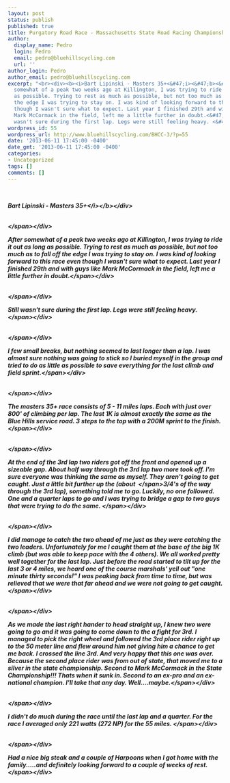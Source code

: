 ```yaml
---
layout: post
status: publish
published: true
title: Purgatory Road Race - Massachusetts State Road Racing Championships
author:
  display_name: Pedro
  login: Pedro
  email: pedro@bluehillscycling.com
  url: ''
author_login: Pedro
author_email: pedro@bluehillscycling.com
excerpt: "<br><div><b><i>Bart Lipinski - Masters 35+<&#47;i><&#47;b><&#47;div>\r\n<div><span><br><&#47;span><&#47;div>\r\n<div><span>After
  somewhat of a peak two weeks ago at Killington, I was trying to ride it out as long
  as possible. Trying to rest as much as possible, but not too much as to fall off
  the edge I was trying to stay on. I was kind of looking forward to this race even
  though I wasn't sure what to expect. Last year I finished 29th and with guys like
  Mark McCormack in the field, left me a little further in doubt.<&#47;span><&#47;div>\r\n<div><span><br><&#47;span><&#47;div>\r\n<div><span>Still
  wasn't sure during the first lap. Legs were still feeling heavy. <&#47;span><&#47;div>\r\n"
wordpress_id: 55
wordpress_url: http://www.bluehillscycling.com/BHCC-3/?p=55
date: '2013-06-11 17:45:00 -0400'
date_gmt: '2013-06-11 17:45:00 -0400'
categories:
- Uncategorized
tags: []
comments: []
---
```

<p><br>
<div><b><i>Bart Lipinski - Masters 35+<&#47;i><&#47;b><&#47;div></p>
<div><span><br><&#47;span><&#47;div></p>
<div><span>After somewhat of a peak two weeks ago at Killington, I was trying to ride it out as long as possible. Trying to rest as much as possible, but not too much as to fall off the edge I was trying to stay on. I was kind of looking forward to this race even though I wasn't sure what to expect. Last year I finished 29th and with guys like Mark McCormack in the field, left me a little further in doubt.<&#47;span><&#47;div></p>
<div><span><br><&#47;span><&#47;div></p>
<div><span>Still wasn't sure during the first lap. Legs were still feeling heavy. <&#47;span><&#47;div><br />
<a id="more"></a><a id="more-55"></a></p>
<div><span><br><&#47;span><&#47;div></p>
<div><span>I few small breaks, but nothing seemed to last longer than a lap. I was almost sure nothing was going to stick so I buried myself in the group and tried to do as little as possible to save everything for the last climb and field sprint.<&#47;span><&#47;div></p>
<div><span><br><&#47;span><&#47;div></p>
<div><span>The masters 35+ race consists of 5 - 11 miles laps. Each with just over 800' of climbing per lap. The last 1K is almost exactly the same as the Blue Hills service road. 3 steps to the top with a 200M sprint to the finish.<&#47;span><&#47;div></p>
<div><span><br><&#47;span><&#47;div></p>
<div><span>At the end of the 3rd lap two riders got off the front and opened up a sizeable gap. About half way through the 3rd lap two more took off. I'm sure everyone was thinking the same as myself. They aren't going to get caught. Just a little bit further up the (about<span>&nbsp; <&#47;span>3&#47;4's of the way through the 3rd lap), something told me to go. Luckily, no one followed. One and a quarter laps to go and I was trying to bridge a gap to two guys that were trying to do the same. <&#47;span><&#47;div></p>
<div><span><br><&#47;span><&#47;div></p>
<div><span>I did manage to catch the two ahead of me just as they were catching the two leaders. Unfortunately for me I caught them at the base of the big 1K climb (but was able to keep pace with the 4 others). We all worked pretty well together for the last lap. Just before the road started to tilt up for the last 3 or 4 miles, we heard one of the course marshals' yell out "one minute thirty seconds!" I was peaking back from time to time, but was relieved that we were that far ahead and we were not going to get caught.<&#47;span><&#47;div></p>
<div><span><br><&#47;span><&#47;div></p>
<div><span>As we made the last right hander to head straight up, I knew two were going to go and it was going to come down to the a fight for 3rd. I managed to pick the right wheel and followed the 3rd place rider right up to the 50 meter line and flew around him not giving him a chance to get me back. I crossed the line 3rd. And very happy that this one was over. Because the second place rider was from out of state, that moved me to a silver in the state championship. Second to Mark McCormack in the State Championship!!! Thats when it sunk in. Second to an ex-pro and an ex-national champion. I'll take that any day. Well....maybe.<&#47;span><&#47;div></p>
<div><span><br><&#47;span><&#47;div></p>
<div><span>I didn't do much during the race until the last lap and a quarter. For the race I averaged only 221 watts (272 NP) for the 55 miles. <&#47;span><&#47;div></p>
<div><span><br><&#47;span><&#47;div></p>
<div><span>Had a nice big steak and a couple of Harpoons when I got home with the family.....and definitely looking forward to a couple of weeks of rest.<&#47;span><&#47;div></p>
